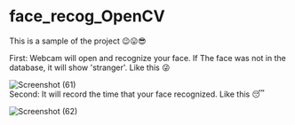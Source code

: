 # face_recog_OpenCV

This is a sample of the project 😉😛😎

First: Webcam will open and recognize your face. If The face was not in the database, it will show 'stranger'. 
Like this 😜
<br>

![Screenshot (61)](https://user-images.githubusercontent.com/64973356/141495881-9bc0fc0b-9351-4140-9f5a-f868923580d3.png)
<br>
Second: It will record the time that your face recognized.
Like this 😴
<br>

![Screenshot (62)](https://user-images.githubusercontent.com/64973356/141497953-68d7e0f8-e403-4c10-9df6-9cbd595c7503.png)


